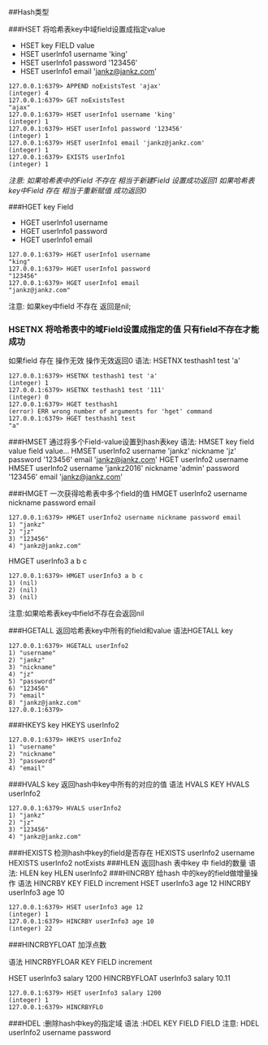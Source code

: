 ##Hash类型

###HSET 将哈希表key中域field设置成指定value
* HSET key FIELD value
* HSET userInfo1 username 'king'
* HSET userInfo1 password '123456'
* HSET userInfo1 email 'jankz@jankz.com'

```
127.0.0.1:6379> APPEND noExistsTest 'ajax'
(integer) 4
127.0.0.1:6379> GET noExistsTest
"ajax"
127.0.0.1:6379> HSET userInfo1 username 'king'
(integer) 1
127.0.0.1:6379> HSET userInfo1 password '123456'
(integer) 1
127.0.0.1:6379> HSET userInfo1 email 'jankz@jankz.com'
(integer) 1
127.0.0.1:6379> EXISTS userInfo1
(integer) 1
```
*注意:
如果哈希表中的Field 不存在 相当于新建Field 设置成功返回1
如果哈希表key中Field 存在 相当于重新赋值 成功返回0*
 
###HGET key Field 
* HGET userInfo1 username
* HGET userInfo1 password
* HGET userInfo1 email

```
127.0.0.1:6379> HGET userInfo1 username
"king"
127.0.0.1:6379> HGET userInfo1 password
"123456"
127.0.0.1:6379> HGET userInfo1 email
"jankz@jankz.com"
```
注意:
如果key中field 不存在 返回是nil;
### HSETNX 将哈希表中的域Field设置成指定的值 只有field不存在才能成功
如果field 存在 操作无效 操作无效返回0
语法: HSETNX testhash1 test 'a'

```
127.0.0.1:6379> HSETNX testhash1 test 'a'
(integer) 1
127.0.0.1:6379> HSETNX testhash1 test '111'
(integer) 0
127.0.0.1:6379> HGET testhash1
(error) ERR wrong number of arguments for 'hget' command
127.0.0.1:6379> HGET testhash1 test
"a"
```
###HMSET 通过将多个Field-value设置到hash表key
语法: HMSET key field value field value...
HMSET userInfo2 username 'jankz' nickname 'jz' password '123456' email 'jankz@jankz.com'
HGET userInfo2 username
HMSET userInfo2 username 'jankz2016' nickname 'admin' password '123456' email 'jankz@jankz.com'

###HMGET  一次获得哈希表中多个field的值
HMGET userInfo2 username nickname password email

```
127.0.0.1:6379> HMGET userInfo2 username nickname password email
1) "jankz"
2) "jz"
3) "123456"
4) "jankz@jankz.com"
```

HMGET userInfo3 a b c

```
127.0.0.1:6379> HMGET userInfo3 a b c
1) (nil)
2) (nil)
3) (nil)
```
注意:如果哈希表key中field不存在会返回nil

###HGETALL 返回哈希表key中所有的field和value
语法HGETALL key

```
127.0.0.1:6379> HGETALL userInfo2
1) "username"
2) "jankz"
3) "nickname"
4) "jz"
5) "password"
6) "123456"
7) "email"
8) "jankz@jankz.com"
127.0.0.1:6379> 
```
###HKEYS key 
HKEYS userInfo2

```
127.0.0.1:6379> HKEYS userInfo2
1) "username"
2) "nickname"
3) "password"
4) "email"
```
###HVALS key 返回hash中key中所有的对应的值
语法 HVALS KEY 
HVALS userInfo2
  
```
127.0.0.1:6379> HVALS userInfo2
1) "jankz"
2) "jz"
3) "123456"
4) "jankz@jankz.com"
```
###HEXISTS 检测hash中key的field是否存在
HEXISTS userInfo2 username
HEXISTS userInfo2 notExists
###HLEN 返回hash 表中key 中 field的数量
语法: HLEN key
HLEN userInfo2
###HINCRBY 给hash 中的key的field做增量操作
语法 HINCRBY KEY FIELD increment
HSET userInfo3 age 12
HINCRBY userInfo3 age 10

```
127.0.0.1:6379> HSET userInfo3 age 12
(integer) 1
127.0.0.1:6379> HINCRBY userInfo3 age 10
(integer) 22 
```
###HINCRBYFLOAT 加浮点数

语法 HINCRBYFLOAR KEY FIELD increment

HSET userInfo3 salary 1200
HINCRBYFLOAT userInfo3 salary 10.11

```
127.0.0.1:6379> HSET userInfo3 salary 1200
(integer) 1
127.0.0.1:6379> HINCRBYFLO
```

###HDEL :删除hash中key的指定域
语法 :HDEL KEY FIELD FIELD 
注意: 
HDEL userInfo2 username password

